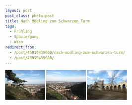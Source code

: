 ```yaml
---
layout: post
post_class: photo-post
title: Nach Mödling zum Schwarzen Turm
tags:
  - Frühling
  - Spaziergang
  - Wien
redirect_from:
  - /post/45919439660/nach-modling-zum-schwarzen-turm/
  - /post/45919439660/
---
```

[![](/photos/2009-03-27-01-th.jpg)](/photos/2009-03-27-01-hd.jpg)
[![](/photos/2009-03-27-02-th.jpg)](/photos/2009-03-27-02-hd.jpg)
[![](/photos/2009-03-27-03-th.jpg)](/photos/2009-03-27-03-hd.jpg)
